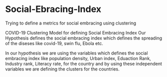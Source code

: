 # Social-Ebracing-Index
Trying to define a metrics for social embracing using clustering

COVID-19 Clustering Model for defining Social Embracing Index
Our Hypothesis defines the social embracing index which defines the spreading of the diseses like covid-19, swin flu, Ebola etc.

In our hypothesis we are using the variables which defines the social embracing index like population density, Urban index, Eduaction Rank, Industry rank, Literacy rate, for the country and by using these independent variables we are defining the clusters for the countries.
